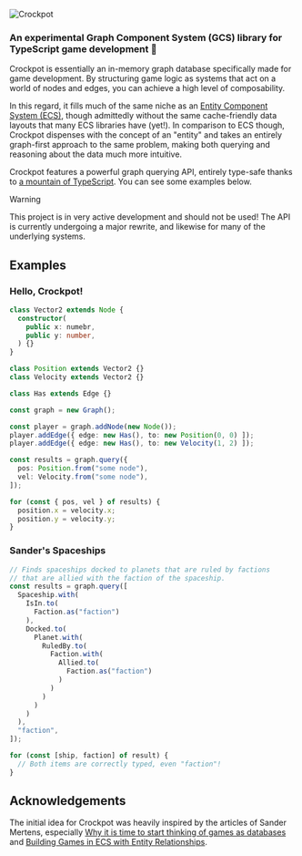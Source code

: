 ![Crockpot](https://github.com/user-attachments/assets/2b89a924-0c07-459e-a8f8-a13b43e07b13)

### An experimental Graph Component System (GCS) library for TypeScript game development 🥘

Crockpot is essentially an in-memory graph database specifically made for game development. By structuring game logic as systems that act on a world of nodes and edges, you can achieve a high level of composability.

In this regard, it fills much of the same niche as an [Entity Component System (ECS)](https://en.wikipedia.org/wiki/Entity_component_system), though admittedly without the same cache-friendly data layouts  that many ECS libraries have (yet!). In comparison to ECS though, Crockpot dispenses with the concept of an "entity" and takes an entirely graph-first approach to the same problem, making both querying and reasoning about the data much more intuitive.

Crockpot features a powerful graph querying API, entirely type-safe thanks to [a mountain of TypeScript](https://github.com/tobloef/crockpot/blob/main/src/query/run-query.types.ts). You can see some examples below.

> [!WARNING]
> This project is in very active development and should not be used! The API is currently undergoing a major rewrite, and likewise for many of the underlying systems.

## Examples

### Hello, Crockpot!

```typescript
class Vector2 extends Node {
  constructor(
    public x: numebr,
    public y: number,
  ) {}
}

class Position extends Vector2 {}
class Velocity extends Vector2 {}

class Has extends Edge {}

const graph = new Graph();

const player = graph.addNode(new Node());
player.addEdge({ edge: new Has(), to: new Position(0, 0) ]);
player.addEdge({ edge: new Has(), to: new Velocity(1, 2) ]);

const results = graph.query({
  pos: Position.from("some node"),
  vel: Velocity.from("some node"),
]);

for (const { pos, vel } of results) {
  position.x = velocity.x;
  position.y = velocity.y;
}
```

### Sander's Spaceships

```typescript
// Finds spaceships docked to planets that are ruled by factions
// that are allied with the faction of the spaceship.
const results = graph.query([
  Spaceship.with(
    IsIn.to(
      Faction.as("faction")
    ),
    Docked.to(
      Planet.with(
        RuledBy.to(
          Faction.with(
            Allied.to(
              Faction.as("faction")
            )
          )
        )
      )
    )
  ),
  "faction",
]);

for (const [ship, faction] of result) {
  // Both items are correctly typed, even "faction"!
}
```

## Acknowledgements

The initial idea for Crockpot was heavily inspired by the articles of Sander Mertens, especially [Why it is time to start thinking of games as databases](https://ajmmertens.medium.com/why-it-is-time-to-start-thinking-of-games-as-databases-e7971da33ac3) and [Building Games in ECS with Entity Relationships](https://ajmmertens.medium.com/building-games-in-ecs-with-entity-relationships-657275ba2c6c).
